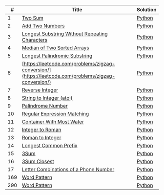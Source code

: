 | # | Title | Solution |
|---| ----- | -------- |
|1|[Two Sum](https://leetcode.com/problems/two-sum/)|[Python](https://github.com/childe/leetcode/blob/master/two-sum/two-sum.py)|
|2|[Add Two Numbers](https://leetcode.com/problems/add-two-numbers/)|[Python](https://github.com/childe/leetcode/blob/master/add-two-numbers/add-two-numbers.py)|
|3|[Longest Substring Without Repeating Characters](https://leetcode.com/problems/longest-substring-without-repeating-characters/)|[Python](https://github.com/childe/leetcode/blob/master/longest-substring-without-repeating-characters/longest-substring-without-repeating-characters.py)|
|4|[Median of Two Sorted Arrays](https://leetcode.com/problems/median-of-two-sorted-arrays/)|[Python](https://github.com/childe/leetcode/blob/master/median-of-two-sorted-arrays/solution.py)|
|5|[Longest Palindromic Substring](https://leetcode.com/problems/longest-palindromic-substring/)|[Python](https://github.com/childe/leetcode/tree/master/longest-palindromic-substring)|
|6|[https://leetcode.com/problems/zigzag-conversion/](https://leetcode.com/problems/zigzag-conversion/)|[Python](https://github.com/childe/leetcode/blob/master/zigzag-conversion/solution.py)|
|7|[Reverse Integer](https://leetcode.com/problems/reverse-integer/)|[Python](https://github.com/childe/leetcode/blob/master/reverse-integer/solution.py)|
|8|[String to Integer (atoi)](https://leetcode.com/problems/string-to-integer-atoi/)|[Python](https://github.com/childe/leetcode/tree/master/string-to-integer-atoi/solution.py)|
|9|[Palindrome Number](https://leetcode.com/problems/palindrome-number/)|[Python](https://github.com/childe/leetcode/tree/master/palindrome-number)|
|10|[Regular Expression Matching](https://leetcode.com/problems/regular-expression-matching/)|[Python](https://github.com/childe/leetcode/blob/master/regular-expression-matching/solution.py)|
|11|[Container With Most Water](https://leetcode.com/problems/container-with-most-water/)|[Python](https://github.com/childe/leetcode/tree/master/container-with-most-water/solution.py)|
|12|[Integer to Roman](https://leetcode.com/problems/integer-to-roman/)|[Python](https://github.com/childe/leetcode/blob/master/integer-to-roman/solution.py)|
|13|[Roman to Integer](https://leetcode.com/problems/roman-to-integer/)|[Python](https://github.com/childe/leetcode/blob/master/roman-to-integer/solution.py)|
|14|[Longest Common Prefix](https://leetcode.com/problems/longest-common-prefix/)|[Python](https://github.com/childe/leetcode/blob/master/longest-common-prefix/solution.py)|
|15|[3Sum](https://leetcode.com/problems/3sum/)|[Python](https://github.com/childe/leetcode/blob/master/3sum/solution.py)|
|16|[3Sum Closest](https://leetcode.com/problems/3sum-closest/)|[Python](https://github.com/childe/leetcode/tree/master/3sum-closest/solution.py)|
|17|[Letter Combinations of a Phone Number](https://leetcode.com/problems/letter-combinations-of-a-phone-number/)|[Python](https://github.com/childe/leetcode/tree/master/letter-combinations-of-a-phone-number/solution.py)|
|169|[Word Pattern](https://leetcode.com/problems/majority-element/)|[Python](https://github.com/childe/leetcode/tree/master/majority-element/solution.py)|
|290|[Word Pattern](https://leetcode.com/problems/word-pattern/)|[Python](https://github.com/childe/leetcode/tree/master/word-Pattern/solution.py)|

